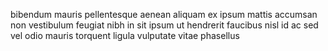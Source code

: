 bibendum mauris pellentesque aenean aliquam ex ipsum mattis accumsan non
vestibulum feugiat nibh in sit ipsum ut hendrerit faucibus nisl id ac sed vel
odio mauris torquent ligula vulputate vitae phasellus